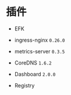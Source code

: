 # 插件

* EFK

* ingress-nginx `0.26.0`

* metrics-server `0.3.5`

* CoreDNS `1.6.2`

* Dashboard `2.0.0`

* Registry
